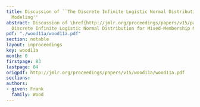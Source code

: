 ```yaml
---
title: Discussion of ``The Discrete Infinite Logistic Normal Distribution for Mixed-Membership
  Modeling''
abstract: Discussion of \href{http://jmlr.org/proceedings/papers/v15/paisley11a.html}{The
  Discrete Infinite Logistic Normal Distribution for Mixed-Membership Modeling}.
pdf: "./wood11a/wood11a.pdf"
section: notable
layout: inproceedings
key: wood11a
month: 0
firstpage: 83
lastpage: 84
origpdf: http://jmlr.org/proceedings/papers/v15/wood11a/wood11a.pdf
sections: 
authors:
- given: Frank
  family: Wood
---
```

